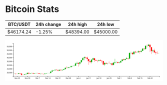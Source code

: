 # Bitcoin Stats

BTC/USDT|24h change|24h high|24h low|
|---|---|---|---|
|$46174.24|-1.25%|$48394.00|$45000.00|

<img src="./chart.svg">
